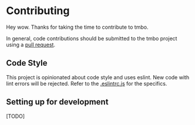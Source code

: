 # Contributing

Hey wow. Thanks for taking the time to contribute to tmbo.

In general, code contributions should be submitted to the tmbo project using a [pull request](https://github.com/rayhatfield/tmbo-2020/pulls).

## Code Style

This project is opinionated about code style and uses eslint. New code with lint errors will be rejected. Refer to the [.eslintrc.js](./.eslintrc.js) for the specifics.

## Setting up for development

[TODO]

